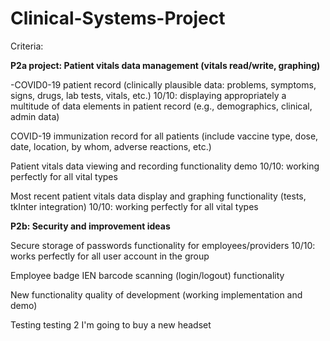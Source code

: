 # Clinical-Systems-Project

Criteria:

**P2a project: Patient vitals data management (vitals read/write, graphing)**

-COVID0-19 patient record (clinically plausible data: problems, symptoms, signs, drugs, lab tests, vitals, etc.)
10/10: displaying appropriately a multitude of data elements in patient record (e.g., demographics, clinical, admin data)

COVID-19 immunization record for all patients (include vaccine type, dose, date, location, by whom, adverse reactions, etc.)

Patient vitals data viewing and recording functionality demo
10/10: working perfectly for all vital types

Most recent patient vitals data display and graphing functionality (tests, tkInter integration)
10/10: working perfectly for all vital types

**P2b: Security and improvement ideas**

Secure storage of passwords functionality for employees/providers
10/10: works perfectly for all user account in the group

Employee badge IEN barcode scanning (login/logout) functionality

New functionality quality of development (working implementation and demo)

Testing
testing 2
I'm going to buy a new headset
